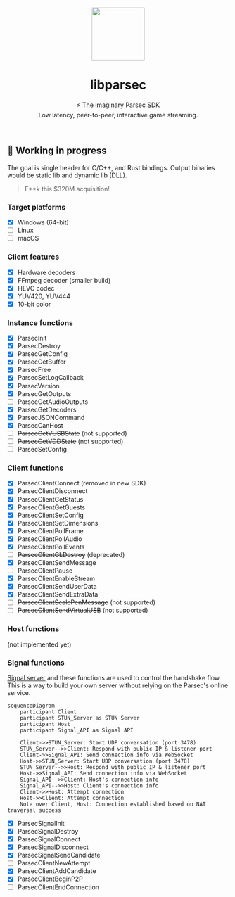 <br />

<p align="center">
    <img src="https://github.com/user-attachments/assets/1d8b571d-280c-4f1f-bbca-aa55a96783f4" width="120" />
    <h1 align="center">libparsec</h1>
    <p align="center">⚡ The imaginary Parsec SDK<br />Low latency, peer-to-peer, interactive game streaming.</p>
</p>

<br />

## 🚧 Working in progress

The goal is single header for C/C++, and Rust bindings. Output binaries would be static lib and dynamic lib (DLL).

> F**k this $320M acquisition!

### Target platforms

- [x] Windows (64-bit)
- [ ] Linux
- [ ] macOS 

### Client features

- [x] Hardware decoders
- [x] FFmpeg decoder (smaller build)
- [x] HEVC codec 
- [x] YUV420, YUV444
- [x] 10-bit color

### Instance functions

- [x] ParsecInit
- [x] ParsecDestroy
- [x] ParsecGetConfig
- [x] ParsecGetBuffer
- [x] ParsecFree
- [x] ParsecSetLogCallback
- [x] ParsecVersion
- [x] ParsecGetOutputs
- [ ] ParsecGetAudioOutputs
- [x] ParsecGetDecoders
- [x] ParsecJSONCommand
- [x] ParsecCanHost
- [ ] ~~ParsecGetVUSBState~~ (not supported)
- [ ] ~~ParsecGetVDDState~~ (not supported)
- [ ] ParsecSetConfig

### Client functions

- [x] ParsecClientConnect (removed in new SDK)
- [x] ParsecClientDisconnect
- [x] ParsecClientGetStatus
- [x] ParsecClientGetGuests
- [x] ParsecClientSetConfig
- [x] ParsecClientSetDimensions
- [x] ParsecClientPollFrame
- [x] ParsecClientPollAudio
- [x] ParsecClientPollEvents
- [ ] ~~ParsecClientGLDestroy~~ (deprecated)
- [x] ParsecClientSendMessage
- [ ] ParsecClientPause
- [x] ParsecClientEnableStream
- [x] ParsecClientSendUserData
- [x] ParsecClientSendExtraData
- [ ] ~~ParsecClientScalePenMessage~~ (not supported)
- [ ] ~~ParsecClientSendVirtualUSB~~ (not supported)

### Host functions

(not implemented yet)

### Signal functions

[Signal server](https://support.parsec.app/hc/en-us/articles/4423453624077-Components-and-Connection-Sequence) and these functions are used to control the handshake flow.<br/>
This is a way to build your own server without relying on the Parsec's online service.

```mermaid
sequenceDiagram
    participant Client
    participant STUN_Server as STUN Server
    participant Host
    participant Signal_API as Signal API
    
    Client->>STUN_Server: Start UDP conversation (port 3478)
    STUN_Server-->>Client: Respond with public IP & listener port
    Client->>Signal_API: Send connection info via WebSocket
    Host->>STUN_Server: Start UDP conversation (port 3478)
    STUN_Server-->>Host: Respond with public IP & listener port
    Host->>Signal_API: Send connection info via WebSocket
    Signal_API-->>Client: Host's connection info
    Signal_API-->>Host: Client's connection info
    Client->>Host: Attempt connection
    Host->>Client: Attempt connection
    Note over Client, Host: Connection established based on NAT traversal success

```

- [x] ParsecSignalInit
- [x] ParsecSignalDestroy
- [x] ParsecSignalConnect
- [x] ParsecSignalDisconnect
- [x] ParsecSignalSendCandidate
- [ ] ParsecClientNewAttempt
- [x] ParsecClientAddCandidate
- [x] ParsecClientBeginP2P
- [ ] ParsecClientEndConnection
